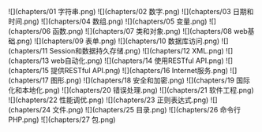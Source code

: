 ![](chapters/01 字符串.png)
![](chapters/02 数字.png)
![](chapters/03 日期和时间.png)
![](chapters/04 数组.png)
![](chapters/05 变量.png)
![](chapters/06 函数.png)
![](chapters/07 类和对象.png)
![](chapters/08 web基础.png)
![](chapters/09 表单.png)
![](chapters/10 数据库访问.png)
![](chapters/11 Session和数据持久存储.png)
![](chapters/12 XML.png)
![](chapters/13 web自动化.png)
![](chapters/14 使用RESTful API.png)
![](chapters/15 提供RESTful API.png)
![](chapters/16 Internet服务.png)
![](chapters/17 图形.png)
![](chapters/18 安全和加密.png)
![](chapters/19 国际化和本地化.png)
![](chapters/20 错误处理.png)
![](chapters/21 软件工程.png)
![](chapters/22 性能调优.png)
![](chapters/23 正则表达式.png)
![](chapters/24 文件.png)
![](chapters/25 目录.png)
![](chapters/26 命令行PHP.png)
![](chapters/27 包.png)